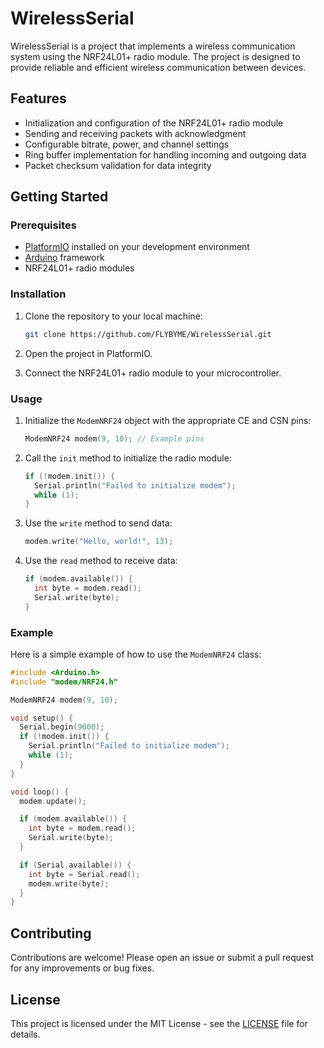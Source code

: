 
# WirelessSerial

WirelessSerial is a project that implements a wireless communication system using the NRF24L01+ radio module. The project is designed to provide reliable and efficient wireless communication between devices.

## Features

- Initialization and configuration of the NRF24L01+ radio module
- Sending and receiving packets with acknowledgment
- Configurable bitrate, power, and channel settings
- Ring buffer implementation for handling incoming and outgoing data
- Packet checksum validation for data integrity

## Getting Started

### Prerequisites

- [PlatformIO](https://platformio.org/) installed on your development environment
- [Arduino](https://www.arduino.cc/) framework
- NRF24L01+ radio modules

### Installation

1. Clone the repository to your local machine:

   ```sh
   git clone https://github.com/FLYBYME/WirelessSerial.git
   ```

2. Open the project in PlatformIO.

3. Connect the NRF24L01+ radio module to your microcontroller.

### Usage

1. Initialize the `ModemNRF24` object with the appropriate CE and CSN pins:

   ```cpp
   ModemNRF24 modem(9, 10); // Example pins
   ```

2. Call the `init` method to initialize the radio module:

   ```cpp
   if (!modem.init()) {
     Serial.println("Failed to initialize modem");
     while (1);
   }
   ```

3. Use the `write` method to send data:

   ```cpp
   modem.write("Hello, world!", 13);
   ```

4. Use the `read` method to receive data:

   ```cpp
   if (modem.available()) {
     int byte = modem.read();
     Serial.write(byte);
   }
   ```

### Example

Here is a simple example of how to use the `ModemNRF24` class:

```cpp
#include <Arduino.h>
#include "modem/NRF24.h"

ModemNRF24 modem(9, 10);

void setup() {
  Serial.begin(9600);
  if (!modem.init()) {
    Serial.println("Failed to initialize modem");
    while (1);
  }
}

void loop() {
  modem.update();

  if (modem.available()) {
    int byte = modem.read();
    Serial.write(byte);
  }

  if (Serial.available()) {
    int byte = Serial.read();
    modem.write(byte);
  }
}
```

## Contributing

Contributions are welcome! Please open an issue or submit a pull request for any improvements or bug fixes.

## License

This project is licensed under the MIT License - see the [LICENSE](LICENSE) file for details.
